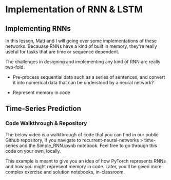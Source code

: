 # Implementation of RNN & LSTM


## Implementing RNNs

In this lesson, Matt and I will going over some implementations of these networks. Becauase RNNs have a kind of built in memory, they're really useful for tasks that are time or sequence dependent.

The challenges in designing and implementing any kind of RNN are really two-fold.

* Pre-process sequential data
  such as a series of sentences, and convert it into numerical data that can be understood by a neural network?
  
* Represent memory in code
  



## Time-Series Prediction


### Code Walkthrough & Repository
The below video is a walkthrough of code that you can find in our public Github repository, if you navigate to recurrent-neural-networks > time-series and the Simple_RNN.ipynb notebook. Feel free to go through this code on your own, locally.

This example is meant to give you an idea of how PyTorch represents RNNs and how you might represent memory in code. Later, you'll be given more complex exercise and solution notebooks, in-classroom.
  






















